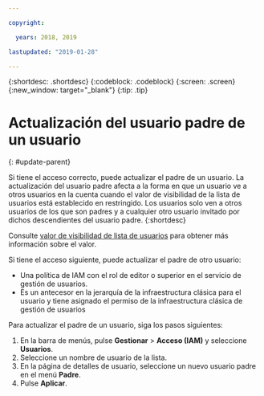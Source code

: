 ```yaml
---

copyright:

  years: 2018, 2019

lastupdated: "2019-01-28"

---
```


{:shortdesc: .shortdesc}
{:codeblock: .codeblock}
{:screen: .screen}
{:new_window: target="_blank"}
{:tip: .tip}

# Actualización del usuario padre de un usuario
{: #update-parent}

Si tiene el acceso correcto, puede actualizar el padre de un usuario. La actualización del usuario padre afecta a la forma en que un usuario ve a otros usuarios en la cuenta cuando el valor de visibilidad de la lista de usuarios está establecido en restringido. Los usuarios solo ven a otros usuarios de los que son padres y a cualquier otro usuario invitado por dichos descendientes del usuario padre.
{:shortdesc}

Consulte [valor de visibilidad de lista de usuarios](/docs/iam?topic=iam-userlistview#userlistview) para obtener más información sobre el valor. 

Si tiene el acceso siguiente, puede actualizar el padre de otro usuario:

* Una política de IAM con el rol de editor o superior en el servicio de gestión de usuarios.
* Es un antecesor en la jerarquía de la infraestructura clásica para el usuario y tiene asignado el permiso de la infraestructura clásica de gestión de usuarios


Para actualizar el padre de un usuario, siga los pasos siguientes:

1. En la barra de menús, pulse **Gestionar** &gt; **Acceso (IAM)** y seleccione **Usuarios**.  
2. Seleccione un nombre de usuario de la lista.
3. En la página de detalles de usuario, seleccione un nuevo usuario padre en el menú **Padre**.
4. Pulse **Aplicar**.
